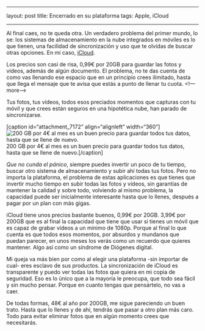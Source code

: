 - - -
layout: post
title: Encerrado en su plataforma
tags: Apple, iCloud
- - -
Al final caes, no te queda otra. Un verdadero problema del primer mundo, lo se: los sistemas de almacenamiento en la nube integrados en móviles es lo que tienen, una facilidad de sincronización y uso que te olvidas de buscar otras opciones. En mi caso, [iCloud](https://www.apple.com/es/icloud/).

Los precios son casi de risa, 0,99€ por 20GB para guardar las fotos y vídeos, además de algún documento. El problema, no te das cuenta de como vas llenando ese espacio que en un principio crees ilimitado, hasta que llega el mensaje que te avisa que estás a punto de llenar tu cuota. <!—more—>

Tus fotos, tus vídeos, todos esos preciados momentos que capturas con tu móvil y que crees están seguros en una hipotética nube, han parado de sincronizarse.

[caption id=“attachment_7172” align=“alignleft” width=“360”]![200 GB por 4€ al mes es un buen precio para guardar todos tus datos, hasta que se llene de nuevo.](http://obviedades.com/wp-content/uploads/2015/03/iphone-icloud-360x640.png) 200 GB por 4€ al mes es un buen precio para guardar todos tus datos, hasta que se llene de nuevo.[/caption]

_Que no cunda el pánico_, siempre puedes invertir un poco de tu tiempo, buscar otro sistema de almacenamiento y subir ahí todas tus fotos. Pero no importa la plataforma, el problema de estas aplicaciones es que tienes que invertir mucho tiempo en subir todas las fotos y vídeos, sin garantías de mantener la calidad y sobre todo, volviendo al mismo problema, la capacidad puede ser inicialmente interesante hasta que lo llenes, después a pagar por un plan con más gigas.

iCloud tiene unos precios bastante buenos, 0,99€ por 20GB. 3,99€ por 200GB que es al final la capacidad que tiene que usar si tienes un móvil que es capaz de grabar vídeos a un mínimo de 1080p. Porque al final lo que cuenta es que todos esos momentos, por absurdos y mundanos que puedan parecer, en unos meses los verás como un recuerdo que quieres mantener. Algo así como un síndrome de Diógenes digital.

Mi queja va más bien por como al elegir una plataforma -sin importar de cual- eres esclavo de sus productos. La sincronización de iCloud es transparente y puedo ver todas las fotos que quiera en mi copia de seguridad. Eso es lo único que a la mayoría le preocupa, que todo sea fácil y sin mucho pensar. Porque en cuanto tengas que pensártelo, no vas a caer.

De todas formas, 48€ al año por 200GB, me sigue pareciendo un buen trato. Hasta que lo llenes y de ahí, tendrás que pasar a otro plan más caro. Todo para evitar eliminar fotos que en algún momento crees que necesitarás.
